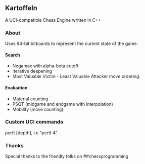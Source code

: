 ## Kartoffeln
A UCI-compatible Chess Engine written in C++

### About
Uses 64-bit bitboards to represent the current state of the game.

#### Search
* Negamax with alpha-beta cutoff
* Iterative deepening
* Most Valuable Victim - Least Valuable Attacker move ordering.

#### Evaluation
* Material counting
* PSQT (midgame and endgame with interpolation)
* Mobility (move counting)

### Custom UCI commands
perft [depth], i.e "perft 4".

### Thanks
Special thanks to the friendly folks on ##chessprogramming
